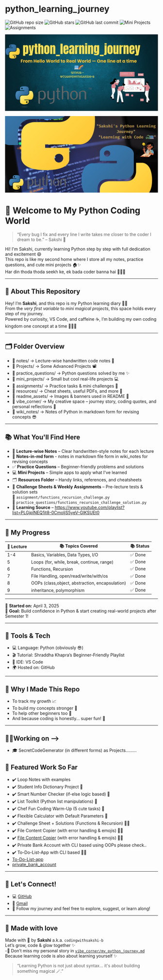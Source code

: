 # python_learning_journey

![GitHub repo size](https://img.shields.io/github/repo-size/codingwithsakshi-b/python_learning_journey)
![GitHub stars](https://img.shields.io/github/stars/codingwithsakshi-b/python_learning_journey?style=social)
![GitHub last commit](https://img.shields.io/github/last-commit/codingwithsakshi-b/python_learning_journey)
![Mini Projects](https://img.shields.io/badge/Projects-5%2B-blueviolet)
![Assignments](https://img.shields.io/badge/Challenge%20Sheets-1-orange)

![Social Preview](resources/social_preview.png)

![Sakshi's Python Journey](https://github.com/codingwithsakshi-b/python_learning_journey/blob/main/Add%20a%20heading.png?raw=true)

# 💖 Welcome to My Python Coding World

> “Every bug I fix and every line I write takes me closer to the coder I dream to be.” – Sakshi 💫

Hi! I'm Sakshi, currently learning Python step by step with full dedication and excitement 😄  
This repo is like my second home where I store all my notes, practice questions, and cute mini projects 🏠✨  
Har din thoda thoda seekh ke, ek bada coder banna hai 👩‍💻🔥

---

## 📌 About This Repository

Hey! I’m **Sakshi**, and this repo is my Python learning diary 📒✨  
From the *very first variable* to *mini magical projects*, this space holds every step of my journey.  
Powered by curiosity, VS Code, and caffeine ☕, I’m building my own coding kingdom one concept at a time 👩‍💻👑

---

## 🗂️ Folder Overview

- 📁 notes/ → Lecture-wise handwritten code notes 📝
- 📁 Projects/ → Some Advanced Projects 📽️  
- 📁 practice_questions/ → Python questions solved by me ✨  
- 📁 mini_projects/ → Small but cool real-life projects 💻  
- 📁 assignments/ → Practice tasks & mini challenges 🎯  
- 📁 resources/ → Cheat sheets, useful PDFs, and more 🧠  
- 📁 readme_assets/ → Images & banners used in README 🌈
- 📁 vibe_corner/ → My creative space – journey story, coding quotes, and personal reflections 💖
- 📁 wiki_notes/ → Notes of Python in markdown form for revising concepts 😎

---

## 📚 What You'll Find Here

- 🧠 **Lecture-wise Notes** – Clear handwritten-style notes for each lecture
- 📒 **Notes-in-md form** - notes in markdown file form in wiki_notes for revising concepts 
- ✅ **Practice Questions** – Beginner-friendly problems and solutions  
- 💻 **Mini Projects** – Simple apps to apply what I've learned  
- 🗂️ **Resources Folder** – Handy links, references, and cheatsheets  
- 📝 **Challenge Sheets & Weekly Assignments** – Pre-lecture tests & solution sets  
  📁 `assignment/functions_recursion_challenge.py`  
  📁 `practice_questions/functions_recursion_challenge_solution.py`  
- 📌 **Learning Source** – https://www.youtube.com/playlist?list=PLGjplNEQ1it8-0CmoljS5yeV-GlKSUEt0

---

## 🚀 My Progress

| 📘 Lecture |📚 Topics Covered                          |📚 Status  |
|-----------|-------------------------------------------|------------|
| 1-4       | Basics, Variables, Data Types, I/O        | ✅ Done     |
| 5         | Loops (for, while, break, continue, range)| ✅ Done     |
| 6         | Functions, Recursion                      | ✅ Done     |
| 7         | File Handling, open/read/write/with/os    | ✅ Done     |
| 8         | OOPs (class,object, abstraction, encapsulation) | ✅ Done     |
| 9         | inheritance, polymorphism                         | ✅ Done |

---

📅 **Started on:** April 3, 2025  
📍 **Goal:** Build confidence in Python & start creating real-world projects after Semester 1!

---

## 🚀 Tools & Tech

- 💻 Language: Python (obviously 😎)  
- 🎬 Tutorial: Shraddha Khapra’s Beginner-Friendly Playlist  
- 🧠 IDE: VS Code  
- 🌍 Hosted on: GitHub  

---

## 🧁 Why I Made This Repo

- To track my growth 📈  
- To build my concepts stronger 💪  
- To help other beginners too 🤝  
- And because coding is honestly… super fun! 💜

---

## 🔨😎Working on -->
- 🎓 SecretCodeGemerator (in different forms) as Projects.........

## 🌟 Featured Work So Far

- ✔️ Loop Notes with examples  
- ✔️ Student Info Dictionary Project 📘  
- ✔️ Smart Number Checker (if-else logic based) 🎯  
- ✔️ List Toolkit (Python list manipulations) 🧺  
- ✔️ Chef Fun Coding Warm-Up (5 cute tasks) 🍳  
- ✔️ Flexible Calculator with Default Parameters 🧮  
- ✔️ Challenge Sheet + Solutions (Functions & Recursion) 🧠📝
- ✔️ File Content Copier (with error handling & emojis) 📁✨
- ✔️ [File Content Copier](mini_projects/copy_file_contents.py) (with error handling & emojis) 📁✨
- ✔️ Private Bank Account with CLI based using OOPs please check..
- ✔️ To-Do-List-App with CLI based 📃🌿
- [To-Do-List-app](Projects/Secret_CODE) 
- [private_bank_account](mini_projects/private_bank_account.py)

---

## 🤝 Let's Connect!

- 💻 [GitHub](https://github.com/codingwithsakshi-b)  
- 💌 [Gmail](mailto:studystudy7867@gmail.com)  
- 🐍 Follow my journey and feel free to explore, suggest, or learn along!

---

## 🫶 Made with love

Made with 💖 by **Sakshi** a.k.a. `codingwithsakshi-b`  
Let’s grow, code & glow together ✨  
-🔖 Don’t miss my personal story in [`vibe_corner/my_python_journey.md`](vibe_corner/my_python_journey.md)  
Because learning code is also about learning yourself ✨


> “Learning Python is not just about syntax… it's about building something magical 🪄.”  


